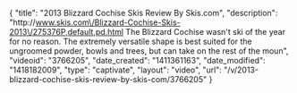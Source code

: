 {
    "title": "2013 Blizzard Cochise Skis Review By Skis.com",
    "description": "http:\/\/www.skis.com\/Blizzard-Cochise-Skis-2013\/275376P,default,pd.html  The Blizzard Cochise wasn't ski of the year for no reason. The extremely versatile shape is best suited for the ungroomed powder, bowls and trees, but can take on the rest of the moun",
    "videoid": "3766205",
    "date_created": "1411361163",
    "date_modified": "1418182009",
    "type": "captivate",
    "layout": "video",
    "url": "\/v\/2013-blizzard-cochise-skis-review-by-skis-com\/3766205"
}
